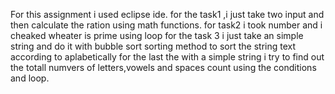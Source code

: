 For this assignment i used eclipse ide.
for the task1 ,i just take two input and then calculate the ration using math functions.
for task2 i took  number and i cheaked wheater is prime using loop
for the task 3 i just take an simple string and do it with bubble sort sorting method to sort the string text according to aplabetically
for the last the with a simple string i try to find  out the totall numvers of letters,vowels and spaces count using the conditions and loop.
